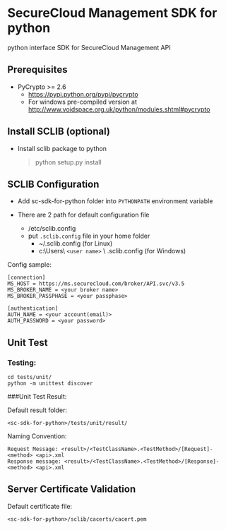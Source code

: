 # SecureCloud Management SDK for python

python interface SDK for SecureCloud Management API

## Prerequisites
- PyCrypto >= 2.6
	- https://pypi.python.org/pypi/pycrypto
	- For windows pre-compiled version at http://www.voidspace.org.uk/python/modules.shtml#pycrypto

## Install SCLIB (optional)
- Install sclib package to python

	> python setup.py install

## SCLIB Configuration

- Add sc-sdk-for-python folder into `PYTHONPATH` environment variable

- There are 2 path for default configuration file
	- /etc/sclib.config
	- put `.sclib.config` file in your home folder
		- ~/.sclib.config (for Linux)
		- c:\Users\ `<user name>` \ .sclib.config (for Windows)

Config sample:

	[connection]
	MS_HOST = https://ms.securecloud.com/broker/API.svc/v3.5
	MS_BROKER_NAME = <your broker name>
	MS_BROKER_PASSPHASE = <your passphase>

	[authentication]
	AUTH_NAME = <your account(email)>
	AUTH_PASSWORD = <your password>

## Unit Test

### Testing:
	cd tests/unit/
	python -m unittest discover


###Unit Test Result:

Default result folder:

    <sc-sdk-for-python>/tests/unit/result/

Naming Convention:

    Request Message: <result>/<TestClassName>.<TestMethod>/[Request]-<method> <api>.xml
    Response message: <result>/<TestClassName>.<TestMethod>/[Response]-<method> <api>.xml

## Server Certificate Validation

Default certificate file:

    <sc-sdk-for-python>/sclib/cacerts/cacert.pem
    
